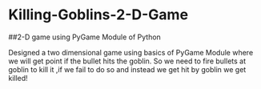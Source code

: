 # Killing-Goblins-2-D-Game

##2-D game using PyGame Module of Python

Designed a two dimensional game using basics of PyGame Module where we will get point if the bullet hits the goblin. So we need to fire bullets at goblin to kill it ,if we fail to do so and instead we get hit by goblin we get killed!
